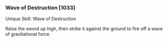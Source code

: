 ### Wave of Destruction [1033]

Unique Skill: Wave of Destruction

Raise the sword up high, then strike it against the ground to fire off a wave of gravitational force.